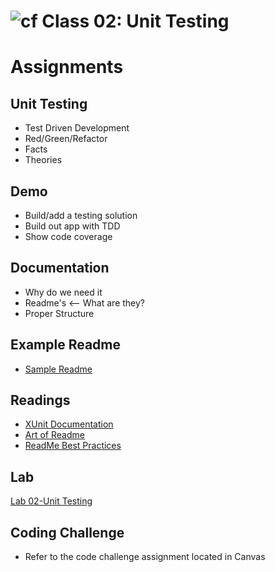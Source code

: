![cf](http://i.imgur.com/7v5ASc8.png) Class 02: Unit Testing
=====================================

# Assignments

## Unit Testing
- Test Driven Development
- Red/Green/Refactor
- Facts
- Theories

## Demo
- Build/add a testing solution
- Build out app with TDD
- Show code coverage

## Documentation
- Why do we need it
- Readme's <-- What are they?
- Proper Structure

## Example Readme
- [Sample Readme]("sample-README.md")

## Readings
- [XUnit Documentation](http://xunit.github.io/#documentation)
- [Art of Readme](https://github.com/noffle/art-of-readme)
- [ReadMe Best Practices](https://github.com/jehna/readme-best-practices)

## Lab
[Lab 02-Unit Testing](https://github.com/codefellows-seattle-dotnet-401d3/Lab02-Unit-Testing)

## Coding Challenge
- Refer to the code challenge assignment located in Canvas
 
